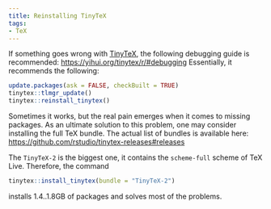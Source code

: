 ```yaml
---
title: Reinstalling TinyTeX
tags:
- TeX
---
```


If something goes wrong with [TinyTeX](https://yihui.org/tinytex/),
  the following debugging guide is recommended:
  https://yihui.org/tinytex/r/#debugging
Essentially, it recommends the following:

```r
update.packages(ask = FALSE, checkBuilt = TRUE)
tinytex::tlmgr_update()
tinytex::reinstall_tinytex()
```

Sometimes it works, but the real pain emerges when it comes to missing packages.
As an ultimate solution to this problem, one may consider installing the full TeX bundle.
The actual list of bundles is available here: https://github.com/rstudio/tinytex-releases#releases

The `TinyTeX-2` is the biggest one, it contains the `scheme-full` scheme of TeX Live.
Therefore, the command

```r
tinytex::install_tinytex(bundle = "TinyTeX-2")
```

installs 1.4..1.8GB of packages and solves most of the problems.